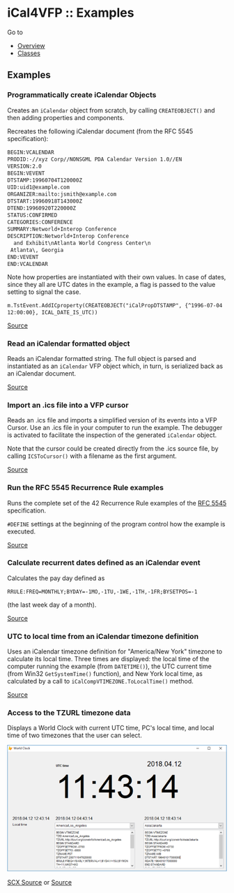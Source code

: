 # iCal4VFP :: Examples

Go to

- [Overview](README.md "Overview")
- [Classes](classes.md "Classes")

## Examples

### Programmatically create iCalendar Objects

Creates an `iCalendar` object from scratch, by calling `CREATEOBJECT()` and then adding properties and components.

Recreates the following iCalendar document (from the RFC 5545 specification):

```iCalendar
BEGIN:VCALENDAR
PRODID:-//xyz Corp//NONSGML PDA Calendar Version 1.0//EN
VERSION:2.0
BEGIN:VEVENT
DTSTAMP:19960704T120000Z
UID:uid1@example.com
ORGANIZER:mailto:jsmith@example.com
DTSTART:19960918T143000Z
DTEND:19960920T220000Z
STATUS:CONFIRMED
CATEGORIES:CONFERENCE
SUMMARY:Networld+Interop Conference
DESCRIPTION:Networld+Interop Conference
  and Exhibit\nAtlanta World Congress Center\n
 Atlanta\, Georgia
END:VEVENT
END:VCALENDAR
```

Note how properties are instantiated with their own values. In case of dates, since they all are UTC dates in the example, a flag is passed to the value setting to signal the case.

```foxpro
m.TstEvent.AddICproperty(CREATEOBJECT("iCalPropDTSTAMP", {^1996-07-04 12:00:00}, ICAL_DATE_IS_UTC))
```

[Source](examples/iCalendar-objects.prg "Source")

### Read an iCalendar formatted object

Reads an iCalendar formatted string. The full object is parsed and instantiated as an `iCalendar` VFP object which, in turn, is serialized back as an iCalendar document.

[Source](examples/read-iCalendar-from-memory.prg "Source")

### Import an .ics file into a VFP cursor

Reads an .ics file and imports a simplified version of its events into a VFP Cursor. Use an .ics file in your computer to run the example. The debugger is activated to facilitate the inspection of the generated `iCalendar` object.

Note that the cursor could be created directly from the .ics source file, by calling `ICSToCursor()` with a filename as the first argument.

[Source](examples/icalendar-file-to-cursor.prg "Source")

### Run the RFC 5545 Recurrence Rule examples

Runs the complete set of the 42 Recurrence Rule examples of the [RFC 5545](https://tools.ietf.org/html/rfc5545 "RFC 5545") specification.

`#DEFINE` settings at the beginning of the program control how the example is executed.

[Source](examples/rrfc%205545%20RRULE%20examples.prg "Source")

### Calculate recurrent dates defined as an iCalendar event 

Calculates the pay day defined as

```iCalendar
RRULE:FREQ=MONTHLY;BYDAY=-1MO,-1TU,-1WE,-1TH,-1FR;BYSETPOS=-1
```

(the last week day of a month).

[Source](examples/use%20RRULE%20to%20calculate%20events%20dates.prg "Source")

### UTC to local time from an iCalendar timezone definition

Uses an iCalendar timezone definition for "America/New York" timezone to calculate its local time. Three times are displayed: the local time of the computer running the example (from `DATETIME()`), the UTC current time (from Win32 `GetSystemTime()` function), and New York local time, as calculated by a call to `iCalCompVTIMEZONE.ToLocalTime()` method.

[Source](examples/UTC%20time%20to%20local%20time%20using%20VTIMEZONE.prg "Source")

### Access to the TZURL timezone data

Displays a World Clock with current UTC time, PC's local time, and local time of two timezones that the user can select.

![World Clock form](examples/tzurl.png "World Clock form")

[SCX Source](examples/world-clock.zip "SCX Source") or [Source](examples/world-clock.sc2 "Source")
